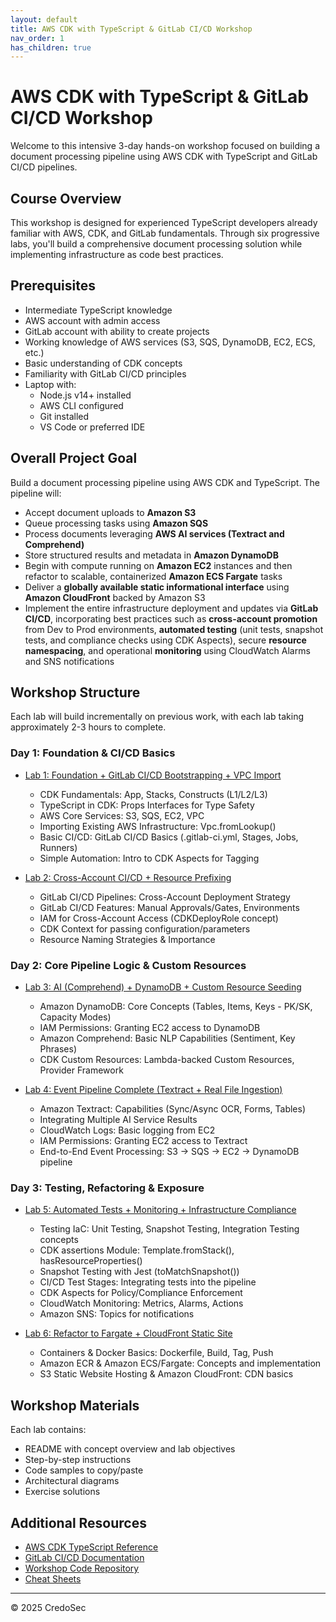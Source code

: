 ```yaml
---
layout: default
title: AWS CDK with TypeScript & GitLab CI/CD Workshop
nav_order: 1
has_children: true
---
```


# AWS CDK with TypeScript & GitLab CI/CD Workshop

Welcome to this intensive 3-day hands-on workshop focused on building a document processing pipeline using AWS CDK with TypeScript and GitLab CI/CD pipelines.

## Course Overview

This workshop is designed for experienced TypeScript developers already familiar with AWS, CDK, and GitLab fundamentals. Through six progressive labs, you'll build a comprehensive document processing solution while implementing infrastructure as code best practices.

## Prerequisites

- Intermediate TypeScript knowledge
- AWS account with admin access
- GitLab account with ability to create projects
- Working knowledge of AWS services (S3, SQS, DynamoDB, EC2, ECS, etc.)
- Basic understanding of CDK concepts
- Familiarity with GitLab CI/CD principles
- Laptop with:
  - Node.js v14+ installed
  - AWS CLI configured
  - Git installed
  - VS Code or preferred IDE

## Overall Project Goal

Build a document processing pipeline using AWS CDK and TypeScript. The pipeline will:
* Accept document uploads to **Amazon S3**
* Queue processing tasks using **Amazon SQS**
* Process documents leveraging **AWS AI services (Textract and Comprehend)**
* Store structured results and metadata in **Amazon DynamoDB**
* Begin with compute running on **Amazon EC2** instances and then refactor to scalable, containerized **Amazon ECS Fargate** tasks
* Deliver a **globally available static informational interface** using **Amazon CloudFront** backed by Amazon S3
* Implement the entire infrastructure deployment and updates via **GitLab CI/CD**, incorporating best practices such as **cross-account promotion** from Dev to Prod environments, **automated testing** (unit tests, snapshot tests, and compliance checks using CDK Aspects), secure **resource namespacing**, and operational **monitoring** using CloudWatch Alarms and SNS notifications

## Workshop Structure

Each lab will build incrementally on previous work, with each lab taking approximately 2-3 hours to complete.


### Day 1: Foundation & CI/CD Basics

- [Lab 1: Foundation + GitLab CI/CD Bootstrapping + VPC Import](./lab-1/README.md)
  - CDK Fundamentals: App, Stacks, Constructs (L1/L2/L3)
  - TypeScript in CDK: Props Interfaces for Type Safety
  - AWS Core Services: S3, SQS, EC2, VPC
  - Importing Existing AWS Infrastructure: Vpc.fromLookup()
  - Basic CI/CD: GitLab CI/CD Basics (.gitlab-ci.yml, Stages, Jobs, Runners)
  - Simple Automation: Intro to CDK Aspects for Tagging

- [Lab 2: Cross-Account CI/CD + Resource Prefixing](./lab-2/README.md)
  - GitLab CI/CD Pipelines: Cross-Account Deployment Strategy
  - GitLab CI/CD Features: Manual Approvals/Gates, Environments
  - IAM for Cross-Account Access (CDKDeployRole concept)
  - CDK Context for passing configuration/parameters
  - Resource Naming Strategies & Importance

### Day 2: Core Pipeline Logic & Custom Resources

- [Lab 3: AI (Comprehend) + DynamoDB + Custom Resource Seeding](./lab-3/README.md)
  - Amazon DynamoDB: Core Concepts (Tables, Items, Keys - PK/SK, Capacity Modes)
  - IAM Permissions: Granting EC2 access to DynamoDB
  - Amazon Comprehend: Basic NLP Capabilities (Sentiment, Key Phrases)
  - CDK Custom Resources: Lambda-backed Custom Resources, Provider Framework

- [Lab 4: Event Pipeline Complete (Textract + Real File Ingestion)](./lab-4/README.md)
  - Amazon Textract: Capabilities (Sync/Async OCR, Forms, Tables)
  - Integrating Multiple AI Service Results
  - CloudWatch Logs: Basic logging from EC2
  - IAM Permissions: Granting EC2 access to Textract
  - End-to-End Event Processing: S3 → SQS → EC2 → DynamoDB pipeline

### Day 3: Testing, Refactoring & Exposure

- [Lab 5: Automated Tests + Monitoring + Infrastructure Compliance](./lab-5/README.md)
  - Testing IaC: Unit Testing, Snapshot Testing, Integration Testing concepts
  - CDK assertions Module: Template.fromStack(), hasResourceProperties()
  - Snapshot Testing with Jest (toMatchSnapshot())
  - CI/CD Test Stages: Integrating tests into the pipeline
  - CDK Aspects for Policy/Compliance Enforcement
  - CloudWatch Monitoring: Metrics, Alarms, Actions
  - Amazon SNS: Topics for notifications

- [Lab 6: Refactor to Fargate + CloudFront Static Site](./lab-6a/README.md)
  - Containers & Docker Basics: Dockerfile, Build, Tag, Push
  - Amazon ECR & Amazon ECS/Fargate: Concepts and implementation
  - S3 Static Website Hosting & Amazon CloudFront: CDN basics

## Workshop Materials

Each lab contains:
- README with concept overview and lab objectives
- Step-by-step instructions
- Code samples to copy/paste
- Architectural diagrams
- Exercise solutions


## Additional Resources

- [AWS CDK TypeScript Reference](https://docs.aws.amazon.com/cdk/api/latest/typescript/api/index.html)
- [GitLab CI/CD Documentation](https://docs.gitlab.com/ee/ci/)
- [Workshop Code Repository](https://github.com/tlaskowsky/cdk-gitlab-3day-workshop-code)
- [Cheat Sheets](./resources/cheatsheets/index.md)

---

© 2025 CredoSec